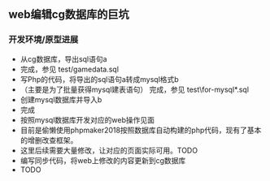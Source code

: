 ## web编辑cg数据库的巨坑

### 开发环境/原型进展

* 从cg数据库，导出sql语句a
 * 完成，参见 test/gamedata.sql
* 写Php的代码，将导出的sql语句a转成mysql格式b
 * （主要是为了批量获得mysql建表语句） 完成，参见 test\for-mysql\*.sql
* 创建mysql数据库并导入b 
 * 完成
* 按照mysql数据库开发对应的web操作见面 
 * 目前是偷懒使用phpmaker2018按照数据库自动构建的php代码，现有了基本的增删改查框架。
 * 这里后续需要大量修改，让对应的页面实际可用。TODO
* 编写同步代码，将web上修改的内容更新到cg数据库
 * TODO  

